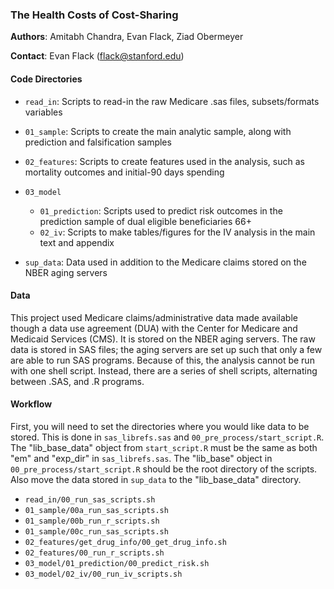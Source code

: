 ### The Health Costs of Cost-Sharing

**Authors**: Amitabh Chandra, Evan Flack, Ziad Obermeyer

**Contact**: Evan Flack (flack@stanford.edu)

#### Code Directories

* `read_in`: Scripts to read-in the raw Medicare .sas files, subsets/formats variables

* `01_sample`: Scripts to create the main analytic sample, along with prediction and falsification samples

* `02_features`: Scripts to create features used in the analysis, such as mortality outcomes and initial-90 days spending

* `03_model`
  * `01_prediction`: Scripts used to predict risk outcomes in the prediction sample of dual eligible beneficiaries 66+
  * `02_iv`: Scripts to make tables/figures for the IV analysis in the main text and appendix
  
* `sup_data`: Data used in addition to the Medicare claims stored on the NBER aging servers


#### Data

This project used Medicare claims/administrative data made available though a data use agreement (DUA) with the Center for Medicare and Medicaid Services (CMS). It is stored on the NBER aging servers. The raw data is stored in SAS files; the aging servers are set up such that only a few are able to run SAS programs. Because of this, the analysis cannot be run with one shell script. Instead, there are a series of shell scripts, alternating between .SAS, and .R programs.

#### Workflow

First, you will need to set the directories where you would like data to be stored. This is done in `sas_librefs.sas` and `00_pre_process/start_script.R`. The "lib_base_data" object from `start_script.R` must be the same as both "em" and "exp_dir" in `sas_librefs.sas`. The "lib_base" object in `00_pre_process/start_script.R` should be the root directory of the scripts. Also move the data stored in `sup_data` to the "lib_base_data" directory.

* `read_in/00_run_sas_scripts.sh`
* `01_sample/00a_run_sas_scripts.sh`
* `01_sample/00b_run_r_scripts.sh`
* `01_sample/00c_run_sas_scripts.sh`
* `02_features/get_drug_info/00_get_drug_info.sh`
* `02_features/00_run_r_scripts.sh`
* `03_model/01_prediction/00_predict_risk.sh`
* `03_model/02_iv/00_run_iv_scripts.sh`
